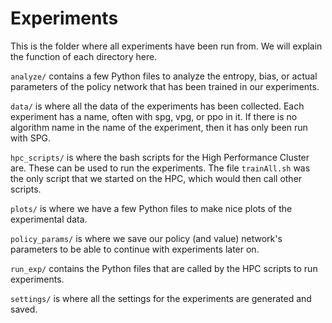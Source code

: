 # Experiments

This is the folder where all experiments have been run from.
We will explain the function of each directory here.

`analyze/` contains a few Python files to analyze the entropy, bias, or actual parameters of 
the policy network that has been trained in our experiments.

`data/` is where all the data of the experiments has been collected. Each experiment has a name, often with spg, vpg, or ppo in it.
If there is no algorithm name in the name of the experiment, then it has only been run with SPG.

`hpc_scripts/` is where the bash scripts for the High Performance Cluster are. These can be used to run the experiments. 
The file `trainAll.sh` was the only script that we started on the HPC, which would then call other scripts.

`plots/` is where we have a few Python files to make nice plots of the experimental data.

`policy_params/` is where we save our policy (and value) network's parameters 
to be able to continue with experiments later on.

`run_exp/` contains the Python files that are called by the HPC scripts to run experiments.

`settings/` is where all the settings for the experiments are generated and saved.



